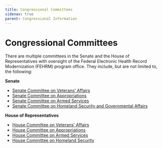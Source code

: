 ```yaml
---
title: Congressional Committees
sidenav: true
parent: Congressional Information
---
```

# Congressional Committees

There are multiple committees in the Senate and the House of Representatives with oversight of the Federal Electronic Health Record Modernization (FEHRM) program office. They include, but are not limited to, the following:

**Senate**

* [Senate Committee on Veterans’ Affairs](https://www.veterans.senate.gov/)
* [Senate Committee on Appropriations](https://www.appropriations.senate.gov/)
* [Senate Committee on Armed Services](https://www.armed-services.senate.gov/)
* [Senate Committee on Homeland Security and Governmental Affairs](https://www.hsgac.senate.gov/)

**House of Representatives**

* [House Committee on Veterans’ Affairs](https://veterans.house.gov/)
* [House Committee on Appropriations](https://appropriations.house.gov/)  
* [House Committee on Armed Services](https://armedservices.house.gov/)
* [House Committee on Homeland Security](https://homeland.house.gov/)